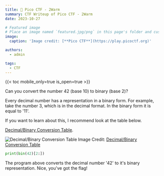 ```yaml
---
title: 🚩 Pico CTF - 2Warm
summary: CTF Writeup of Pico CTF - 2Warm
date: 2023-10-27

# Featured image
# Place an image named `featured.jpg/png` in this page's folder and customize its options here.
image:
  caption: 'Image credit: [**Pico CTF**](https://play.picoctf.org)'

authors:
  - admin

tags:
  - CTF
---
```


{{< toc mobile_only=true is_open=true >}}

Can you convert the number 42 (base 10) to binary (base 2)?

Every decimal number has a representation in a binary form. For example, take the number 3, which is in the decimal format. In the binary form it is equal to '11'.

If you want to learn about this, I recommend look at the table below. 

[Decimal/Binary Conversion Table](https://www.exploringbinary.com/decimal-binary-conversion-table/).

![Decimal/Binary Conversion Table](/decimal_to_binary.png "Decimal/Binary Conversion Table")
Image Credit: [Decimal/Binary Conversion Table](https://www.exploringbinary.com/)

```python
print(bin(42)[2:])
```

The program above converts the decimal number '42' to it's binary representation. Nice, you've got the flag!